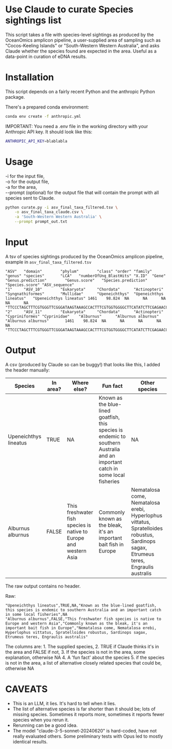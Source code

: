 # Use Claude to curate Species sightings list

This script takes a file with species-level sightings as produced by the OceanOmics amplicon pipeline, a user-supplied area of sampling such as "Cocos-Keeling Islands" or "South-Western Western Australia", and asks Claude whether the species found are expected in the area. Useful as a data-point in curation of eDNA results.

# Installation

This script depends on a fairly recent Python and the anthropic Python package.

There's a prepared conda environment:

```bash
conda env create -f anthropic.yml
```

IMPORTANT: You need a .env file in the working directory with your Anthropic API key. It should look like this:

```bash
ANTHROPIC_API_KEY=blablabla
```

# Usage

-i for the input file,  
-o for the output file,  
-a for the area,  
--prompt (optional) for the output file that will contain the prompt with all species sent to Claude.  

```bash
python curate.py -i asv_final_taxa_filtered.tsv \
	-o asv_final_taxa_claude.csv \
	-a 'South-Western Western Australia' \
	--prompt prompt_out.txt
```

# Input

A tsv of species sightings produced by the OceanOmics amplicon pipeline, example in `asv_final_taxa_filtered.tsv`

```
"ASV"   "domain"        "phylum"        "class" "order" "family"        "genus" "species"       "LCA"   "numberOfUnq_BlastHits" "X.ID"  "Gene"  "Genus.prediction"        "Genus.score"   "Species.prediction"    "Species.score" "ASV_sequence"
"1"     "ASV_10"        "Eukaryota"     "Chordata"      "Actinopteri"   "Syngnathiformes"       "Mullidae"      "Upeneichthys"  "Upeneichthys lineatus"   "Upeneichthys lineatus" 1461    98.824  NA      NA      NA      NA      NA      "TTCCCTAGCTTTCGTGGGTTCGGGATAAGTAAAGCCACTTTCGTGGTGGGGCTTCATATCTTCGAGAACGTATAACAGCTTTGAAGACGTTCGGCTTTACTAGAATAATACTCCGTAACCACCCTTTACGCCGGTGCCTATCAACTTGGGCCCCTCGTATAACCGCGGTG"
"2"     "ASV_11"        "Eukaryota"     "Chordata"      "Actinopteri"   "Cypriniformes" "Cyprinidae"    "Alburnus"      "Alburnus alburnus"     "Alburnus alburnus"       1461    98.824  NA      NA      NA      NA      NA      "TTCCCTAGCTTTCGTGGGTTCGGGATAAGTAAAGCCACTTTCGTGGTGGGGCTTCATATCTTCGAGAACGTATAACAGCTTTGAAGACGTTCGGCTTTACTAGAATAATACTCCGTAACCACCCTTTACGCCGGTGCCTATCAACTTGGGCCCCTCGTATAACCGCGGTG"
```

# Output

A csv (produced by Claude so can be buggy!) that looks like this, I added the header manually:

| Species | In area? | Where else? | Fun fact | Other species |
| --- | --- | --- | --- | --- |
| Upeneichthys lineatus | TRUE | NA | Known as the blue-lined goatfish, this species is endemic to southern Australia and an important catch in some local fisheries | NA |
| Alburnus alburnus | FALSE | This freshwater fish species is native to Europe and western Asia | Commonly known as the bleak, it's an important bait fish in Europe | Nematalosa come, Nematalosa erebi, Hyperlophus vittatus, Spratelloides robustus, Sardinops sagax, Etrumeus teres, Engraulis australis |

The raw output contains no header.

Raw:

```
"Upeneichthys lineatus",TRUE,NA,"Known as the blue-lined goatfish, this species is endemic to southern Australia and an important catch in some local fisheries",NA
"Alburnus alburnus",FALSE,"This freshwater fish species is native to Europe and western Asia","Commonly known as the bleak, it's an important bait fish in Europe","Nematalosa come, Nematalosa erebi, Hyperlophus vittatus, Spratelloides robustus, Sardinops sagax, Etrumeus teres, Engraulis australis"
```

The columns are:
	1. The supplied species,
	2. TRUE if Claude thinks it's in the area and FALSE if not,
	3. If the species is not in the area, some explanation, otherwise NA
	4. A 'fun fact' about the species 
	5. if the species is not in the area, a list of alternative closely related species that could be, otherwise NA

# CAVEATS

- This is an LLM, it lies. It's hard to tell when it lies.  
- The list of alternative species is far shorter than it should be; lots of missing species. Sometimes it reports more, sometimes it reports fewer species when you rerun it.
- Rerunning can be a good idea.
- The model "claude-3-5-sonnet-20240620" is hard-coded, have not really evaluated others. Some preliminary tests with Opus led to mostly identical results.
